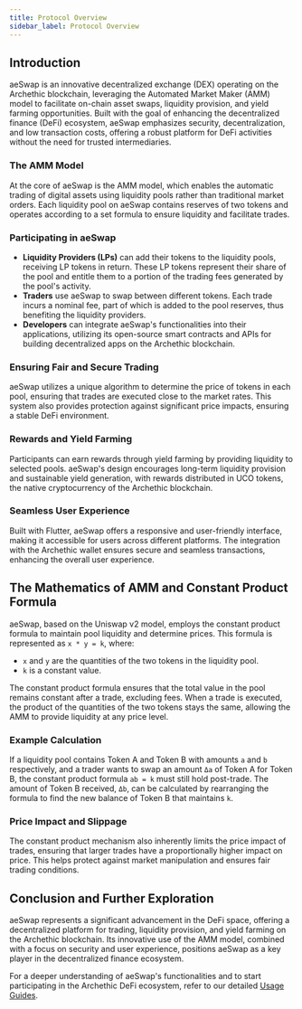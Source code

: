 ```yaml
---
title: Protocol Overview
sidebar_label: Protocol Overview
---
```


## Introduction

aeSwap is an innovative decentralized exchange (DEX) operating on the Archethic blockchain, leveraging the Automated Market Maker (AMM) model to facilitate on-chain asset swaps, liquidity provision, and yield farming opportunities. Built with the goal of enhancing the decentralized finance (DeFi) ecosystem, aeSwap emphasizes security, decentralization, and low transaction costs, offering a robust platform for DeFi activities without the need for trusted intermediaries.

### The AMM Model

At the core of aeSwap is the AMM model, which enables the automatic trading of digital assets using liquidity pools rather than traditional market orders. Each liquidity pool on aeSwap contains reserves of two tokens and operates according to a set formula to ensure liquidity and facilitate trades.

### Participating in aeSwap

- **Liquidity Providers (LPs)** can add their tokens to the liquidity pools, receiving LP tokens in return. These LP tokens represent their share of the pool and entitle them to a portion of the trading fees generated by the pool's activity.
- **Traders** use aeSwap to swap between different tokens. Each trade incurs a nominal fee, part of which is added to the pool reserves, thus benefiting the liquidity providers.
- **Developers** can integrate aeSwap's functionalities into their applications, utilizing its open-source smart contracts and APIs for building decentralized apps on the Archethic blockchain.

### Ensuring Fair and Secure Trading

aeSwap utilizes a unique algorithm to determine the price of tokens in each pool, ensuring that trades are executed close to the market rates. This system also provides protection against significant price impacts, ensuring a stable DeFi environment.

### Rewards and Yield Farming

Participants can earn rewards through yield farming by providing liquidity to selected pools. aeSwap's design encourages long-term liquidity provision and sustainable yield generation, with rewards distributed in UCO tokens, the native cryptocurrency of the Archethic blockchain.

### Seamless User Experience

Built with Flutter, aeSwap offers a responsive and user-friendly interface, making it accessible for users across different platforms. The integration with the Archethic wallet ensures secure and seamless transactions, enhancing the overall user experience.

## The Mathematics of AMM and Constant Product Formula

aeSwap, based on the Uniswap v2 model, employs the constant product formula to maintain pool liquidity and determine prices. This formula is represented as `x * y = k`, where:
- `x` and `y` are the quantities of the two tokens in the liquidity pool.
- `k` is a constant value.

The constant product formula ensures that the total value in the pool remains constant after a trade, excluding fees. When a trade is executed, the product of the quantities of the two tokens stays the same, allowing the AMM to provide liquidity at any price level.

### Example Calculation

If a liquidity pool contains Token A and Token B with amounts `a` and `b` respectively, and a trader wants to swap an amount `Δa` of Token A for Token B, the constant product formula `ab = k` must still hold post-trade. The amount of Token B received, `Δb`, can be calculated by rearranging the formula to find the new balance of Token B that maintains `k`.

### Price Impact and Slippage

The constant product mechanism also inherently limits the price impact of trades, ensuring that larger trades have a proportionally higher impact on price. This helps protect against market manipulation and ensures fair trading conditions.

## Conclusion and Further Exploration

aeSwap represents a significant advancement in the DeFi space, offering a decentralized platform for trading, liquidity provision, and yield farming on the Archethic blockchain. Its innovative use of the AMM model, combined with a focus on security and user experience, positions aeSwap as a key player in the decentralized finance ecosystem.

For a deeper understanding of aeSwap's functionalities and to start participating in the Archethic DeFi ecosystem, refer to our detailed [Usage Guides](/participate/dex/Guide_Usage/usage_overview).
